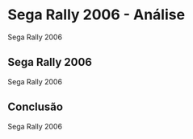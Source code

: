 ---
---

# Sega Rally 2006 - Análise

Sega Rally 2006

## Sega Rally 2006

Sega Rally 2006

## Conclusão

Sega Rally 2006
